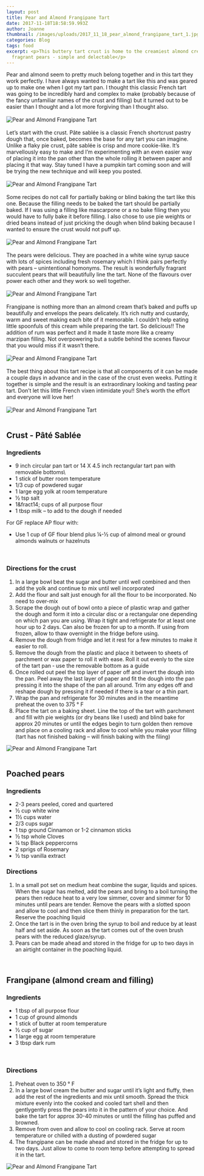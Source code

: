 ```yaml
---
layout: post
title: Pear and Almond Frangipane Tart
date: 2017-11-18T18:58:59.993Z
author: Joanne
thumbnail: /images/uploads/2017_11_18_pear_almond_frangipane_tart_1.jpg
categories: Blog
tags: food
excerpt: <p>This buttery tart crust is home to the creamiest almond cream with the most
  fragrant pears - simple and delectable</p>
---
```

Pear and almond seem to pretty much belong together and in this tart they work perfectly. I have always wanted to make a tart like this and was geared up to make one when I got my tart pan. I thought this classic French tart was going to be incredibly hard and complex to make (probably because of the fancy unfamiliar names of the crust and filling) but it turned out to be easier than I thought and a lot more forgiving than I thought also.
<br>
<br>
![Pear and Almond Frangipane Tart](/images/uploads/2017_11_18_pear_almond_frangipane_tart_2.jpg)
<br>
<br>
Let’s start with the crust. Pâte sablée is a classic French shortcrust pastry dough that, once baked, becomes the base for any tart you can imagine. Unlike a flaky pie crust, pâte sablée is crisp and more cookie-like.  It’s marvellously easy to make and I’m experimenting with an even easier way of placing it into the pan other than the whole rolling it between paper and placing it that way.  Stay tuned I have a pumpkin tart coming soon and will be trying the new technique and will keep you posted.
<br>
<br>
![Pear and Almond Frangipane Tart](/images/uploads/2017_11_18_pear_almond_frangipane_tart_3.jpg)
<br>
<br>
Some recipes do not call for partially baking or blind baking the tart like this one.  Because the filling needs to be baked the tart should be partially baked. If I was using a filling like mascarpone or a no bake filing then you would have to fully bake it before filling. I also chose to use pie weights or dried beans instead of just pricking the dough when blind baking because I wanted to ensure the crust would not puff up.
<br>
<br>
![Pear and Almond Frangipane Tart](/images/uploads/2017_11_18_pear_almond_frangipane_tart_4.jpg)
<br>
<br>
The pears were delicious. They are poached in a white wine syrup sauce with lots of spices including fresh rosemary which I think pairs perfectly with pears &ndash; unintentional homonyms. The result is wonderfully fragrant succulent pears that will beautifully line the tart. None of the flavours over power each other and they work so well together.
<br>
<br>
![Pear and Almond Frangipane Tart](/images/uploads/2017_11_18_pear_almond_frangipane_tart_5.jpg)
<br>
<br>
Frangipane is nothing more than an almond cream that’s baked and puffs up beautifully and envelops the pears delicately. It’s rich nutty and custardy, warm and sweet making each bite of it memorable.  I couldn’t help eating little spoonfuls of this cream while preparing the tart. So delicious!! The addition of rum was perfect and it made it taste more like a creamy marzipan filling. Not overpowering but a subtle behind the scenes flavour that you would miss if it wasn’t there.
<br>
<br>
![Pear and Almond Frangipane Tart](/images/uploads/2017_11_18_pear_almond_frangipane_tart_6.jpg)
<br>
<br>
The best thing about this tart recipe is that all components of it can be made a couple days in advance and in the case of the crust even weeks.  Putting it together is simple and the result is an extraordinary looking and tasting pear tart. Don’t let this little French vixen intimidate you!! She’s worth the effort and everyone will love her!
<br>
<br>
![Pear and Almond Frangipane Tart](/images/uploads/2017_11_18_pear_almond_frangipane_tart_7.jpg)
<br>
<br>

## Crust - Pâté Sablée

### Ingredients

* 9 inch circular pan tart or 14 X 4.5 inch rectangular tart pan with removable bottoms\
* 1 stick of butter room temperature
* 1/3 cup of powdered sugar
* 1 large egg yolk at room temperature
* &frac12; tsp salt
* 1&fract14; cups of all purpose flour
* 1 tbsp milk &ndash; to add to the dough if needed

For GF replace AP flour with:

* Use 1 cup of GF flour blend plus &frac14;-&frac12; cup of almond meal or ground almonds walnuts or hazelnuts
<br>

### Directions for the crust

1. In a large bowl beat the sugar and butter until well combined and then add the yolk and continue to mix until well incorporated
2. Add the flour and salt just enough for all the flour to be incorporated. No need to over-mix
3. Scrape the dough out of bowl onto a piece of plastic wrap and gather the dough and form it into a circular disc or a rectangular one depending on which pan you are using. Wrap it tight and refrigerate for at least one hour up to 2 days. Can also be frozen for up to a month.  If using from frozen, allow to thaw overnight in the fridge before using.  
4. Remove the dough from fridge and let it rest for a few minutes to make it easier to roll.
5. Remove the dough from the plastic and place it between to sheets of parchment or wax paper to roll it with ease. Roll it out evenly to the size of the tart pan &dash; use the removable bottom as a guide
6. Once rolled out peel the top layer of paper off and invert the dough into the pan. Peel away the last layer of paper and fit the dough into the pan pressing it into the shape of the pan all around. Trim any edges off and reshape dough by pressing it if needed if there is a tear or a thin part.
7. Wrap the pan and refrigerate for 30 minutes and in the meantime preheat the oven to 375 &deg; F
8. Place the tart on a baking sheet.  Line the top of the tart with parchment and fill with pie weights (or dry beans like I used) and blind bake for approx 20 minutes or until the edges begin to turn golden then remove and place on a cooling rack and allow to cool while you make your filling (tart has not finished baking &ndash; will finish baking with the filing)  

![Pear and Almond Frangipane Tart](/images/uploads/2017_11_18_pear_almond_frangipane_tart_8.jpg)
<br>
<br>

## Poached pears

### Ingredients

* 2-3 pears peeled, cored and quartered
* &frac12; cup white wine
* 1&frac12; cups water
* 2/3 cups sugar
* 1 tsp ground Cinnamon or 1-2 cinnamon sticks
* &frac12; tsp whole Cloves
* &frac14; tsp Black peppercorns
* 2 sprigs of Rosemary
* &frac12; tsp vanilla extract
  <br>

### Directions

1. In a small pot set on medium heat combine the sugar, liquids and spices. When the sugar has melted, add the pears and bring to a boil turning the pears then reduce heat to a very low simmer, cover and simmer for 10 minutes until pears are tender. Remove the pears with a slotted spoon and allow to cool and then slice them thinly in preparation for the tart. Reserve the poaching liquid
2. Once the tart is in the oven bring the syrup to boil and reduce by at least half and set aside. As soon as the tart comes out of the oven brush pears with the reduced glaze/syrup.
3. Pears can be made ahead and stored in the fridge for up to two days in an airtight container in the poaching liquid.

<br>

## Frangipane (almond cream and filling)

### Ingredients

* 1 tbsp of all purpose flour
* 1 cup of ground almonds
* 1 stick of butter at room temperature
* &frac12; cup of sugar
* 1 large egg at room temperature
* 3 tbsp dark rum
<br>

### Directions

1. Preheat oven to 350 &deg; F
2. In a large bowl cream the butter and sugar until it’s light and fluffy, then add the rest of the ingredients and mix until smooth.  Spread the thick mixture evenly into the cooked and cooled tart shell and then gentlygently press the pears into it in the pattern of your choice. And bake the tart for approx 30-40 minutes or until the filling has puffed and browned.
3. Remove from oven and allow to cool on cooling rack. Serve at room temperature or chilled with a dusting of powdered sugar
4. The frangipane can be made ahead and stored in the fridge for up to two days.  Just allow to come to room temp before attempting to spread it in the tart.  

![Pear and Almond Frangipane Tart](/images/uploads/2017_11_18_pear_almond_frangipane_tart_9.jpg)
